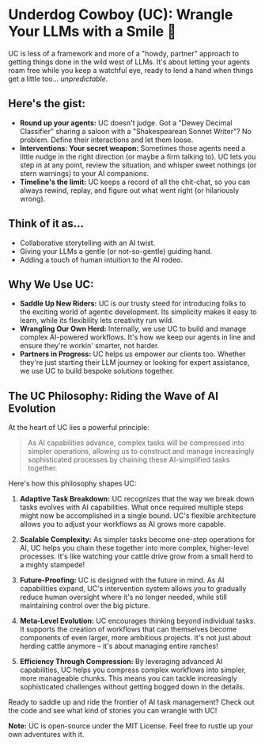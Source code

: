 # Underdog Cowboy (UC): Wrangle Your LLMs with a Smile 🤠

UC is less of a framework and more of a "howdy, partner" approach to getting things done in the wild west of LLMs. It's about letting your agents roam free while you keep a watchful eye, ready to lend a hand when things get a little too... *unpredictable*.

## Here's the gist:

* **Round up your agents:** UC doesn't judge. Got a "Dewey Decimal Classifier" sharing a saloon with a "Shakespearean Sonnet Writer"? No problem. Define their interactions and let them loose.
* **Interventions: Your secret weapon:** Sometimes those agents need a little nudge in the right direction (or maybe a firm talking to). UC lets you step in at any point, review the situation, and whisper sweet nothings (or stern warnings) to your AI companions.
* **Timeline's the limit:** UC keeps a record of all the chit-chat, so you can always rewind, replay, and figure out what went right (or hilariously wrong).

## Think of it as...

* Collaborative storytelling with an AI twist.
* Giving your LLMs a gentle (or not-so-gentle) guiding hand.
* Adding a touch of human intuition to the AI rodeo.

## Why We Use UC:

* **Saddle Up New Riders:** UC is our trusty steed for introducing folks to the exciting world of agentic development. Its simplicity makes it easy to learn, while its flexibility lets creativity run wild.
* **Wrangling Our Own Herd:** Internally, we use UC to build and manage complex AI-powered workflows. It's how we keep our agents in line and ensure they're workin' smarter, not harder.
* **Partners in Progress:** UC helps us empower our clients too. Whether they're just starting their LLM journey or looking for expert assistance, we use UC to build bespoke solutions together.

## The UC Philosophy: Riding the Wave of AI Evolution

At the heart of UC lies a powerful principle:

> As AI capabilities advance, complex tasks will be compressed into simpler operations, allowing us to construct and manage increasingly sophisticated processes by chaining these AI-simplified tasks together.

Here's how this philosophy shapes UC:

1. **Adaptive Task Breakdown:** UC recognizes that the way we break down tasks evolves with AI capabilities. What once required multiple steps might now be accomplished in a single bound. UC's flexible architecture allows you to adjust your workflows as AI grows more capable.

2. **Scalable Complexity:** As simpler tasks become one-step operations for AI, UC helps you chain these together into more complex, higher-level processes. It's like watching your cattle drive grow from a small herd to a mighty stampede!

3. **Future-Proofing:** UC is designed with the future in mind. As AI capabilities expand, UC's intervention system allows you to gradually reduce human oversight where it's no longer needed, while still maintaining control over the big picture.

4. **Meta-Level Evolution:** UC encourages thinking beyond individual tasks. It supports the creation of workflows that can themselves become components of even larger, more ambitious projects. It's not just about herding cattle anymore – it's about managing entire ranches!

5. **Efficiency Through Compression:** By leveraging advanced AI capabilities, UC helps you compress complex workflows into simpler, more manageable chunks. This means you can tackle increasingly sophisticated challenges without getting bogged down in the details.

Ready to saddle up and ride the frontier of AI task management? Check out the code and see what kind of stories you can wrangle with UC!

**Note:** UC is open-source under the MIT License. Feel free to rustle up your own adventures with it.

